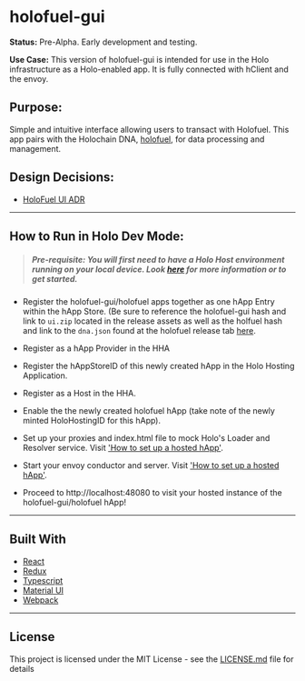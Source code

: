 # holofuel-gui

**Status:** Pre-Alpha. Early development and testing.

**Use Case:** This version of holofuel-gui is intended for use in the Holo infrastructure as a Holo-enabled app.  It is fully connected with hClient and the envoy.

## Purpose:
Simple and intuitive interface allowing users to transact with Holofuel.  This app pairs with the Holochain DNA, [holofuel](https://github.com/Holo-Host/holofuel), for data processing and management.

## Design Decisions:
* [HoloFuel UI ADR](https://hackmd.io/t7Y0H5eNQtycrsNyVRe3Ww?both)

---

## How to Run in Holo Dev Mode:
> ##### Pre-requisite: You will first need to have a Holo Host environment running on your local device. Look [here](https://hackmd.io/TlzylZCqR_GJ3Tjs5ZPvqQ) for more information or to get started.

- Register the holofuel-gui/holofuel apps together as one hApp Entry within the hApp Store.  (Be sure to reference the holofuel-gui hash and link to `ui.zip` located in the release assets as well as the holfuel hash and link to the `dna.json` found at the holofuel release tab [here]().

- Register as a hApp Provider in the HHA
- Register the hAppStoreID of this newly created hApp in the Holo Hosting Application.
- Register as a Host in the HHA.
- Enable the the newly created holofuel hApp (take note of the newly minted HoloHostingID for this hApp).

- Set up your proxies and index.html file to mock Holo's Loader and Resolver service.  Visit ['How to set up a hosted hApp'](https://hackmd.io/TlzylZCqR_GJ3Tjs5ZPvqQ#3-Setup-a-hosted-hApp).

- Start your envoy conductor and server. Visit ['How to set up a hosted hApp'](https://hackmd.io/TlzylZCqR_GJ3Tjs5ZPvqQ#3-Setup-a-hosted-hApp).

- Proceed to http://localhost:48080 to visit your hosted instance of the holofuel-gui/holofuel hApp!

---
## Built With
* [React](https://reactjs.org/)
* [Redux](https://redux.js.org/)
* [Typescript](https://www.typescriptlang.org/)
* [Material UI](https://material-ui.com/)
* [Webpack](https://webpack.js.org/)

---
## License
This project is licensed under the MIT License - see the [LICENSE.md](LICENSE.md) file for details
